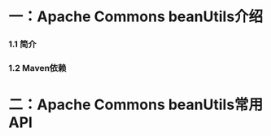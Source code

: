# 一：Apache Commons beanUtils介绍

### 1.1 简介



### 1.2 Maven依赖









# 二：Apache Commons beanUtils常用API

